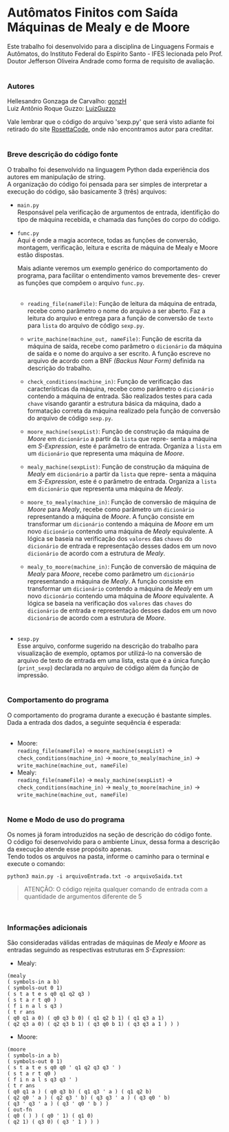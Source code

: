 # Autômatos Finitos com Saída<br>Máquinas de Mealy e de Moore
Este trabalho foi desenvolvido para a disciplina de Linguagens Formais e Autômatos, do Instituto Federal do Espírito Santo - IFES lecionada pelo Prof. Doutor Jefferson Oliveira Andrade como forma de requisito de avaliação.
<br><br>
### Autores
Hellesandro Gonzaga de Carvalho: [gonzH](https://github.com/gonzH)<br>
Luiz Antônio Roque Guzzo: [LuizGuzzo](https://github.com/LuizGuzzo)<br>

Vale lembrar que o código do arquivo 'sexp.py' que será visto adiante foi retirado do site [RosettaCode](http://rosettacode.org/wiki/S-Expressions#Python), onde não encontramos autor para creditar.
<br><br>
### Breve descrição do código fonte
O trabalho foi desenvolvido na linguagem Python dada experiência dos autores em manipulação de string.<br>
A organização do código foi pensada para ser simples de interpretar a execução do código, são basicamente 3 (três) arquivos:<br>
* `main.py`<br>
    Responsável pela verificação de argumentos de entrada, identifição do tipo de máquina recebida, e chamada das funções do
    corpo do código.<br>
* `func.py`<br>
    Aqui é onde a magia acontece, todas as funções de conversão, montagem, verificação, leitura e escrita de máquina de Mealy
    e Moore estão dispostas.<br>
    
    Mais adiante veremos um exemplo genérico do comportamento do programa, para facilitar o entendimento vamos brevemente des-
    crever as funções que compõem o arquivo `func.py`.<br><br>
    
    * `reading_file(nameFile)`: Função de leitura da máquina de entrada, recebe como parâmetro o nome do arquivo a ser aberto.
    Faz a leitura do arquivo e entrega para a função de conversão de `texto` para `lista` do arquivo de código `sexp.py`.<br>
    
    * `write_machine(machine_out, nameFile)`: Função de escrita da máquina de saída, recebe como parâmetro o `dicionário` da
    máquina de saída e o nome do arquivo a ser escrito. A função escreve no arquivo de acordo com a BNF <i>(Backus Naur
    Form)</i> definida na descrição do trabalho.<br>
    
    * `check_conditions(machine_in)`: Função de verificação das características da máquina, recebe como parâmetro o `dicionário`
    contendo a máquina de entrada. São realizados testes para cada `chave` visando garantir a estrutura básica da máquina, dado
    a formatação correta da máquina realizado pela função de conversão do arquivo de código `sexp.py`.<br>
    
    * `moore_machine(sexpList)`: Função de construção da máquina de <i>Moore</i> em `dicionário` a partir da `lista` que repre-
    senta a máquina em <i>S-Expression</i>, este é parâmetro de entrada. Organiza a `lista` em um `dicionário` que representa
    uma máquina de <i>Moore</i>.<br>
    
    * `mealy_machine(sexpList)`: Função de construção da máquina de <i>Mealy</i> em `dicionário` a partir da `lista` que repre-
    senta a máquina em <i>S-Expression</i>, este é o parâmetro de entrada. Organiza a `lista` em `dicionário` que representa 
    uma máquina de <i>Mealy</i>.<br>
    
    * `moore_to_mealy(machine_in)`: Função de conversão de máquina de <i>Moore</i> para <i>Mealy</i>, recebe como parâmetro um
    `dicionário` representando a máquina de <i>Moore</i>. A função consiste em transformar um `dicionário` contendo a máquina de
    <i>Moore</i> em um novo `dicionário` contendo uma máquina de <i>Mealy</i> equivalente. A lógica se baseia na verificação dos
    `valores` das `chaves` do `dicionário` de entrada e representação desses dados em um novo `dicionário` de acordo com a
    estrutura de <i>Mealy</i>.<br>
    
    * `mealy_to_moore(machine_in)`: Função de conversão de máquina de <i>Mealy</i> para <i>Moore</i>, recebe como parâmetro um
    `dicionário` representando a máquina de <i>Mealy</i>. A função consiste em transformar um `dicionário` contendo a máquina de
    <i>Mealy</i> em um novo `dicionário` contendo uma máquina de <i>Moore</i> equivalente. A lógica se baseia na verificação dos
    `valores` das `chaves` do `dicionário` de entrada e representação desses dados em um novo `dicionário` de acordo com a
    estrutura de <i>Moore</i>.<br><br>
    
* `sexp.py`<br>
    Esse arquivo, conforme sugerido na descrição do trabalho para visualização de exemplo, optamos por utilizá-lo na conversão
    de arquivo de texto de entrada em uma lista, esta que é a única função (`print_sexp`) declarada no arquivo de código além da
    função de impressão.<br><br>
    
### Comportamento do programa
O comportamento do programa durante a execução é bastante simples. <br>
Dada a entrada dos dados, a seguinte sequência é esperada:<br><br>

* Moore: <br>
`reading_file(nameFile)` -> `moore_machine(sexpList)` -> `check_conditions(machine_in)` -> `moore_to_mealy(machine_in)` -> `write_machine(machine_out, nameFile)`<br>
* Mealy: <br>
`reading_file(nameFile)` -> `mealy_machine(sexpList)` -> `check_conditions(machine_in)` -> `mealy_to_moore(machine_in)` -> `write_machine(machine_out, nameFile)`<br><br>

### Nome e Modo de uso do programa
Os nomes já foram introduzidos na seção de descrição do código fonte.<br>
O código foi desenvolvido para o ambiente Linux, dessa forma a descrição da execução atende esse propósito apenas.<br>
Tendo todos os arquivos na pasta, informe o caminho para o terminal e execute o comando:<br>
```
python3 main.py -i arquivoEntrada.txt -o arquivoSaida.txt
```
>ATENÇÃO: O código rejeita qualquer comando de entrada com a quantidade de argumentos diferente de 5

<br>

### Informações adicionais
São consideradas válidas entradas de máquinas de <i>Mealy</i> e <i>Moore</i> as entradas seguindo as respectivas estruturas em
<i>S-Expression</i>: <br>

* Mealy: <br>
```
(mealy
( symbols-in a b)
( symbols-out 0 1)
( s t a t e s q0 q1 q2 q3 )
( s t a r t q0 )
( f i n a l s q3 )
( t r ans
( q0 q1 a 0) ( q0 q3 b 0) ( q1 q2 b 1) ( q1 q3 a 1)
( q2 q3 a 0) ( q2 q3 b 1) ( q3 q0 b 1) ( q3 q3 a 1 ) ) )
```
* Moore: <br>
```
(moore
( symbols-in a b)
( symbols-out 0 1)
( s t a t e s q0 q0 ' q1 q2 q3 q3 ' )
( s t a r t q0 )
( f i n a l s q3 q3 ' )
( t r ans
( q0 q1 a ) ( q0 q3 b) ( q1 q3 ' a ) ( q1 q2 b)
( q2 q0 ' a ) ( q2 q3 ' b) ( q3 q3 ' a ) ( q3 q0 ' b)
( q3 ' q3 ' a ) ( q3 ' q0 ' b ) )
( out-fn
( q0 ( ) ) ( q0 ' 1) ( q1 0)
( q2 1) ( q3 0) ( q3 ' 1 ) ) )
```
